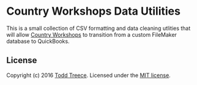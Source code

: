 # Country Workshops Data Utilities
This is a small collection of CSV formatting and data cleaning
utlities that will allow [Country Workshops](http://www.countryworkshops.org/)
to transition from a custom FileMaker database to QuickBooks.

## License
Copyright (c) 2016 [Todd Treece](https://uniontownlabs.org). Licensed under the [MIT license](/LICENSE?raw=true).
